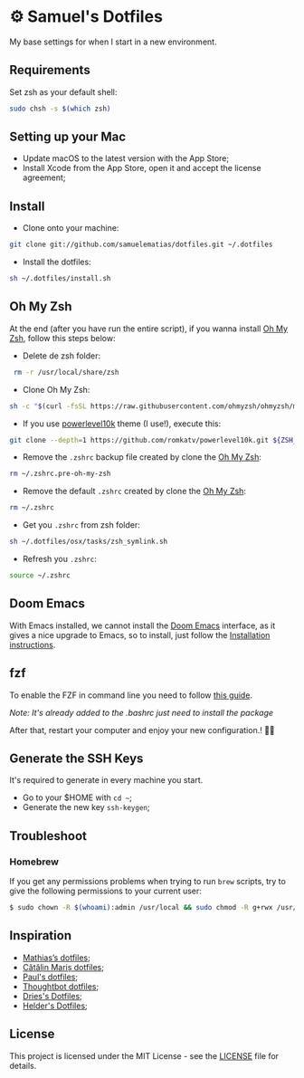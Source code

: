 # ⚙️ Samuel's Dotfiles

My base settings for when I start in a new environment.

## Requirements

Set zsh as your default shell:

```bash
sudo chsh -s $(which zsh)
```

## Setting up your Mac

- Update macOS to the latest version with the App Store;
- Install Xcode from the App Store, open it and accept the license agreement;

## Install

- Clone onto your machine:

```bash
git clone git://github.com/samuelematias/dotfiles.git ~/.dotfiles
```

- Install the dotfiles:

```bash
sh ~/.dotfiles/install.sh
```
## Oh My Zsh

At the end (after you have run the entire script), if you wanna install [Oh My Zsh](https://github.com/ohmyzsh/ohmyzsh), follow this steps below:

- Delete de zsh folder:
```bash
 rm -r /usr/local/share/zsh
```

- Clone Oh My Zsh:

```bash
sh -c "$(curl -fsSL https://raw.githubusercontent.com/ohmyzsh/ohmyzsh/master/tools/install.sh)"
```

- If you use [powerlevel10k](https://github.com/romkatv/powerlevel10k#oh-my-zsh) theme (I use!), execute this:

```bash
git clone --depth=1 https://github.com/romkatv/powerlevel10k.git ${ZSH_CUSTOM:-$HOME/.oh-my-zsh/custom}/themes/powerlevel10k
```

- Remove the `.zshrc` backup file created by clone the [Oh My Zsh](https://github.com/ohmyzsh/ohmyzsh):

```bash
rm ~/.zshrc.pre-oh-my-zsh
```

- Remove the default `.zshrc` created by clone the [Oh My Zsh](https://github.com/ohmyzsh/ohmyzsh):

```bash
rm ~/.zshrc
```

- Get you `.zshrc` from zsh folder:

```bash
sh ~/.dotfiles/osx/tasks/zsh_symlink.sh
```

- Refresh you `.zshrc`:

```bash
source ~/.zshrc
```

## Doom Emacs

With Emacs installed, we cannot install the [Doom Emacs](https://github.com/hlissner/doom-emacs) interface, as it gives a nice upgrade to Emacs, so to install, just follow the [Installation instructions](https://github.com/hlissner/doom-emacs#install).
## fzf

To enable the FZF in command line you need to follow [this guide](https://github.com/junegunn/fzf#installation).

_Note: It's already added to the .bashrc just need to install the package_

After that, restart your computer and enjoy your new configuration.! ✌🏻

## Generate the SSH Keys

It's required to generate in every machine you start.

- Go to your $HOME with `cd ~`;
- Generate the new key `ssh-keygen`;

## Troubleshoot

### Homebrew
If you get any permissions problems when trying to run `brew` scripts, try to give the following permissions to your current user:
```bash
$ sudo chown -R $(whoami):admin /usr/local && sudo chmod -R g+rwx /usr/local
```

## Inspiration

- [Mathias’s dotfiles](https://github.com/mathiasbynens/dotfiles);
- [Cătălin Mariș dotfiles](https://github.com/alrra/dotfiles);
- [Paul's dotfiles](https://github.com/paulirish/dotfiles);
- [Thoughtbot dotfiles](https://github.com/thoughtbot/dotfiles);
- [Dries's Dotfiles](https://github.com/driesvints/dotfiles);
- [Helder's Dotfiles](https://github.com/helderburato/dotfiles);

## License

This project is licensed under the MIT License - see the [LICENSE](LICENSE) file for details.
